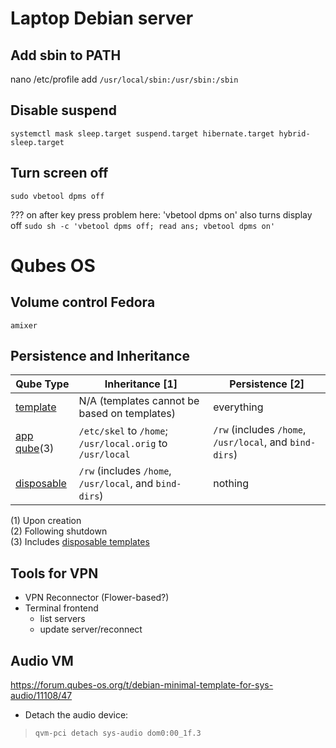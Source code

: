 # Laptop Debian server

## Add sbin to PATH
nano /etc/profile
add
`/usr/local/sbin:/usr/sbin:/sbin`

## Disable suspend
`systemctl mask sleep.target suspend.target hibernate.target hybrid-sleep.target`

## Turn screen off

`sudo vbetool dpms off`

??? on after key press
problem here: 'vbetool dpms on' also turns display off
`sudo sh -c 'vbetool dpms off; read ans; vbetool dpms on'` 



# Qubes OS

## Volume control Fedora
`amixer`



## Persistence and Inheritance

| Qube Type | Inheritance [1] | Persistence [2] | 
| -------------------------------------------------------|--------------| ------------|
| [template](https://www.qubes-os.org/doc/glossary/#template) | N/A (templates cannot be based on templates) | everything | [app qube](https://www.qubes-os.org/doc/glossary/#app-qube)[3] |
| [app qube](https://www.qubes-os.org/doc/glossary/#app-qube)(3) | `/etc/skel`  to  `/home`;  `/usr/local.orig`  to  `/usr/local` | `/rw`  (includes  `/home`,  `/usr/local`, and  `bind-dirs`)
| [disposable](https://www.qubes-os.org/doc/glossary/#disposable) | `/rw`  (includes  `/home`,  `/usr/local`, and  `bind-dirs`) | nothing

(1) Upon creation  
(2) Following shutdown  
(3) Includes  [disposable templates](https://www.qubes-os.org/doc/glossary/#disposable-template)


## Tools for VPN
- VPN Reconnector (Flower-based?)
- Terminal frontend 
	- list servers
	- update server/reconnect

## Audio VM

https://forum.qubes-os.org/t/debian-minimal-template-for-sys-audio/11108/47

-   Detach the audio device:

> `qvm-pci detach sys-audio dom0:00_1f.3`